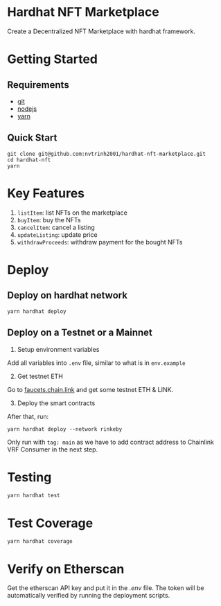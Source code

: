 # Hardhat NFT Marketplace

Create a Decentralized NFT Marketplace with hardhat framework.

# Getting Started

## Requirements

-   [git](https://git-scm.com/)
-   [nodejs](https://nodejs.org/)
-   [yarn](https://yarnpkg.com/)

## Quick Start

```
git clone git@github.com:nvtrinh2001/hardhat-nft-marketplace.git
cd hardhat-nft
yarn
```

# Key Features

1. `listItem`: list NFTs on the marketplace
2. `buyItem`: buy the NFTs
3. `cancelItem`: cancel a listing
4. `updateListing`: update price
5. `withdrawProceeds`: withdraw payment for the bought NFTs

# Deploy

## Deploy on hardhat network

`yarn hardhat deploy`

## Deploy on a Testnet or a Mainnet

1. Setup environment variables

Add all variables into `.env` file, similar to what is in `env.example`

2. Get testnet ETH

Go to [faucets.chain.link](https://faucets.chain.link) and get some testnet ETH & LINK.

3. Deploy the smart contracts

After that, run:

```
yarn hardhat deploy --network rinkeby
```

Only run with `tag: main` as we have to add contract address to Chainlink VRF Consumer in the next step.

# Testing

`yarn hardhat test`

# Test Coverage

```
yarn hardhat coverage
```

# Verify on Etherscan

Get the etherscan API key and put it in the _.env_ file. The token will be automatically verified by running the deployment scripts.
